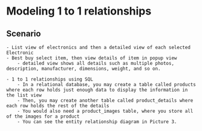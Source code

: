 # Modeling 1 to 1 relationships

## Scenario

    - List view of electronics and then a detailed view of each selected Electronic
    - Best buy select item, then view details of item in popup view
        - detailed view shows all details such as multiple photos, description, manufacturer, dimensions, weight, and so on.

    - 1 to 1 relationships using SQL
        - In a relational database, you may create a table called products where each row holds just enough data to display the information in the list view
        - Then, you may create another table called product_details where each row holds the rest of the details
        - You would also need a product_images table, where you store all of the images for a product
        - You can see the entity relationship diagram in Picture 3.
